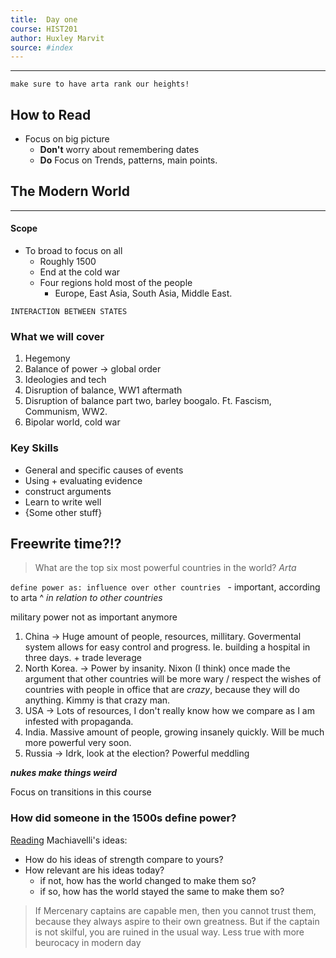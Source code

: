 ```yaml
---
title:  Day one 
course: HIST201 
author: Huxley Marvit
source: #index
---
```


---
`make sure to have arta rank our heights!`
## How to Read
- Focus on big picture
	- **Don't** worry about remembering dates
	- **Do** Focus on Trends, patterns, main points.


## The Modern World
---
#### Scope 
- To broad to focus on all
	- Roughly 1500
	- End at the cold war
	- Four regions hold most of the people
		- Europe, East Asia, South Asia, Middle East.

`INTERACTION BETWEEN STATES`

### What we will cover
1. Hegemony 
2. Balance of power -> global order 
3. Ideologies and tech 
4. Disruption of balance, WW1 aftermath 
5. Disruption of balance part two, barley boogalo. Ft. Fascism, Communism, WW2. 
6. Bipolar world, cold war


### Key Skills

- General and specific causes of events 
- Using + evaluating evidence
- construct arguments 
- Learn to write well
- {Some other stuff}



## Freewrite time?!?
> What are the top six most powerful countries in the world? 
> *Arta*

`define power as: influence over other countries ` - important, according to arta
^ *in relation to other countries* 

military power not as important anymore

1. China -> Huge amount of people, resources, millitary. Govermental system allows for easy control and progress. Ie. building a hospital in three days. + trade leverage 
2. North Korea. -> Power by insanity. Nixon (I think) once made the argument that other countries will be more wary / respect the wishes of countries with people in office that are *crazy*, because they will do anything. Kimmy is that crazy man. 
3. USA -> Lots of resources, I don't really know how we compare as I am infested with propaganda. 
4. India. Massive amount of people, growing insanely quickly. Will be much more powerful very soon. 
5. Russia -> Idrk, look at the election? Powerful meddling 

***nukes make things weird***

Focus on transitions in this course

### How did someone in the 1500s define power?
[Reading](https://nuevaschool.instructure.com/courses/2821/modules/items/174842)
Machiavelli's ideas:
- How do his ideas of strength compare to yours?
- How relevant are his ideas today? 
	- if not, how has the world changed to make them so?
	- if so, how has the world stayed the same to make them so? 



> If Mercenary captains are capable men, then you cannot trust them, because they always aspire to their own greatness. But if the captain is not skilful, you are ruined in the usual way.
Less true with more beurocacy in modern day 






